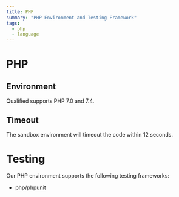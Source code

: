 ```yaml
---
title: PHP
summary: "PHP Environment and Testing Framework"
tags:
  - php
  - language
---
```


# PHP

## Environment

Qualified supports PHP 7.0 and 7.4.

## Timeout

The sandbox environment will timeout the code within 12 seconds.

# Testing

Our PHP environment supports the following testing frameworks:

- [php/phpunit](/reference/languages/php/phpunit)
